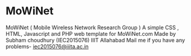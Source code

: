 # MoWiNet
MoWiNet ( Mobile Wireless Network Research Group )
A simple CSS , HTML, Javascript and PHP web template for MoWiNet.com
Made by Subham choudhury (IEC2015076) IIIT Allahabad
Mail me if you have any problems- iec2015076@iiita.ac.in
